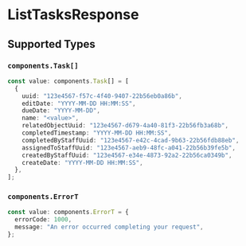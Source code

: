 # ListTasksResponse


## Supported Types

### `components.Task[]`

```typescript
const value: components.Task[] = [
  {
    uuid: "123e4567-f57c-4f40-9407-22b56eb0a86b",
    editDate: "YYYY-MM-DD HH:MM:SS",
    dueDate: "YYYY-MM-DD",
    name: "<value>",
    relatedObjectUuid: "123e4567-d679-4a40-81f3-22b56fb3a68b",
    completedTimestamp: "YYYY-MM-DD HH:MM:SS",
    completedByStaffUuid: "123e4567-e42c-4cad-9b63-22b56fdb88eb",
    assignedToStaffUuid: "123e4567-aeb9-48fc-a041-22b56b39fe5b",
    createdByStaffUuid: "123e4567-e34e-4873-92a2-22b56ca0349b",
    createDate: "YYYY-MM-DD HH:MM:SS",
  },
];
```

### `components.ErrorT`

```typescript
const value: components.ErrorT = {
  errorCode: 1000,
  message: "An error occurred completing your request",
};
```

